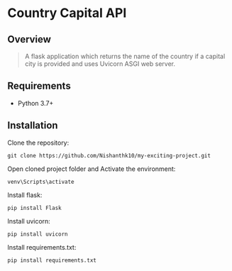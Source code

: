 # Country Capital API

## Overview
>A flask application which returns the name of the country if a capital city is provided and uses Uvicorn ASGI web server.

## Requirements
* Python 3.7+

## Installation

Clone the repository:

    git clone https://github.com/Nishanthk10/my-exciting-project.git

Open cloned project folder and Activate the environment:

    venv\Scripts\activate
    
Install flask:

    pip install Flask
    
Install uvicorn:

    pip install uvicorn
    
Install requirements.txt:
  
    pip install requirements.txt
